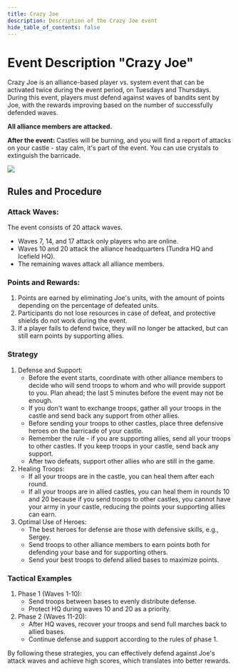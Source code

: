 ```yaml
---
title: Crazy Joe
description: Description of the Crazy Joe event 
hide_table_of_contents: false
---
```


# Event Description "Crazy Joe"
Crazy Joe is an alliance-based player vs. system event that can be activated twice during the event period, on Tuesdays and Thursdays. During this event, players must defend against waves of bandits sent by Joe, with the rewards improving based on the number of successfully defended waves.

**All alliance members are attacked.**

**After the event:**
Castles will be burning, and you will find a report of attacks on your castle - stay calm, it's part of the event. You can use crystals to extinguish the barricade.

![](../../static/img/crazy_joe.png)

## Rules and Procedure
### Attack Waves:

The event consists of 20 attack waves.

* Waves 7, 14, and 17 attack only players who are online.
* Waves 10 and 20 attack the alliance headquarters (Tundra HQ and Icefield HQ).
* The remaining waves attack all alliance members.

### Points and Rewards:
1. Points are earned by eliminating Joe's units, with the amount of points depending on the percentage of defeated units.
2. Participants do not lose resources in case of defeat, and protective shields do not work during the event.
3. If a player fails to defend twice, they will no longer be attacked, but can still earn points by supporting allies.

### Strategy
1. Defense and Support:
   * Before the event starts, coordinate with other alliance members to decide who will send troops to whom and who will provide support to you. Plan ahead; the last 5 minutes before the event may not be enough.
   * If you don't want to exchange troops, gather all your troops in the castle and send back any support from other allies.
   * Before sending your troops to other castles, place three defensive heroes on the barricade of your castle.
   * Remember the rule - if you are supporting allies, send all your troops to other castles. If you keep troops in your castle, send back any support.
   * After two defeats, support other allies who are still in the game.
2. Healing Troops:
   * If all your troops are in the castle, you can heal them after each round.
   * If all your troops are in allied castles, you can heal them in rounds 10 and 20 because if you send troops to other castles, you cannot have your army in your castle, reducing the points your supporting allies can earn.
3. Optimal Use of Heroes:
   * The best heroes for defense are those with defensive skills, e.g., Sergey.
   * Send troops to other alliance members to earn points both for defending your base and for supporting others.
   * Send your best troops to defend allied bases to maximize points.

### Tactical Examples
1. Phase 1 (Waves 1-10):
   * Send troops between bases to evenly distribute defense.
   * Protect HQ during waves 10 and 20 as a priority.
2. Phase 2 (Waves 11-20):
   * After HQ waves, recover your troops and send full marches back to allied bases.
   * Continue defense and support according to the rules of phase 1.

By following these strategies, you can effectively defend against Joe's attack waves and achieve high scores, which translates into better rewards.
